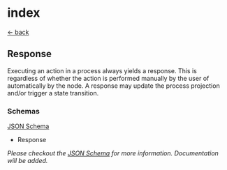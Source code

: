 # index

[← back](../)

## Response

Executing an action in a process always yields a response. This is regardless of whether the action is performed manually by the user of automatically by the node. A response may update the process projection and/or trigger a state transition.

### Schemas

[JSON Schema](../12-response/schema.json)

* Response

_Please checkout the _[_JSON Schema_](../12-response/schema.json)_ for more information. Documentation will be added._


